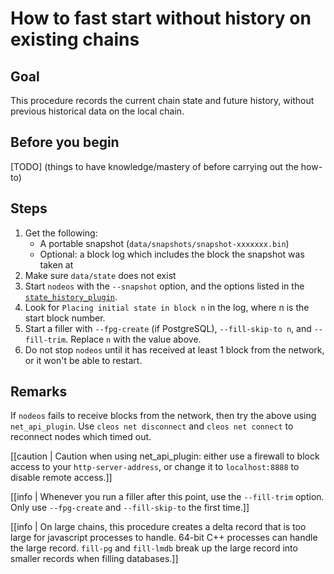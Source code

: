 # How to fast start without history on existing chains

## Goal

This procedure records the current chain state and future history, without previous historical data on the local chain.

## Before you begin
[TODO] (things to have knowledge/mastery of before carrying out the how-to)

## Steps

1. Get the following:
   * A portable snapshot (`data/snapshots/snapshot-xxxxxxx.bin`)
   * Optional: a block log which includes the block the snapshot was taken at
2. Make sure `data/state` does not exist
3. Start `nodeos` with the `--snapshot` option, and the options listed in the [`state_history_plugin`](#index.md).
4. Look for `Placing initial state in block n` in the log, where n is the start block number.
5. Start a filler with `--fpg-create` (if PostgreSQL), `--fill-skip-to n`, and `--fill-trim`. Replace `n` with the value above.
6. Do not stop `nodeos` until it has received at least 1 block from the network, or it won't be able to restart.

## Remarks

If `nodeos` fails to receive blocks from the network, then try the above using `net_api_plugin`. Use `cleos net disconnect` and `cleos net connect` to reconnect nodes which timed out.

[[caution | Caution when using net_api_plugin: either use a firewall to block access to your `http-server-address`, or change it to `localhost:8888` to disable remote access.]]

[[info | Whenever you run a filler after this point, use the `--fill-trim` option. Only use `--fpg-create` and `--fill-skip-to` the first time.]]

[[info | On large chains, this procedure creates a delta record that is too large for javascript processes to handle. 64-bit C++ processes can handle the large record. `fill-pg` and `fill-lmdb` break up the large record into smaller records when filling databases.]]
